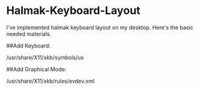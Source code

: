 # Halmak-Keyboard-Layout
I've implemented halmak keyboard layout on my desktop. Here's the basic needed materials.


##Add Keyboard:

/usr/share/X11/xkb/symbols/us


##Add Graphical Mode:

/usr/share/X11/xkb/rules/evdev.xml
